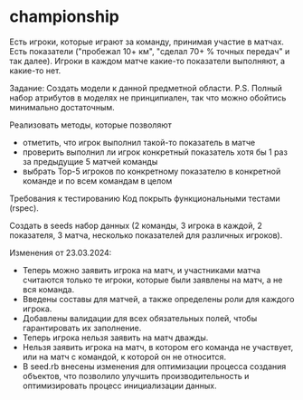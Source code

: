 # championship

Есть игроки, которые играют за команду, принимая участие в матчах.
Есть показатели ("пробежал 10+ км", "сделал 70+ % точных передач" и так далее).
Игроки в каждом матче какие-то показатели выполняют, а какие-то нет.

Задание:
Создать модели к данной предметной области.
P.S. Полный набор атрибутов в моделях не принципиален, так что можно обойтись минимально достаточным.

Реализовать методы, которые позволяют
- отметить, что игрок выполнил такой-то показатель в матче
- проверить выполнил ли игрок конкретный показатель хотя бы 1 раз за предыдущие 5 матчей команды
- выбрать Top-5 игроков по конкретному показателю в конкретной команде и по всем командам в целом

Требования к тестированию
Код покрыть функциональными тестами (rspec).

Создать в seeds набор данных (2 команды, 3 игрока в каждой, 2 показателя, 3 матча, несколько показателей для различных игроков).

Изменения от 23.03.2024:
- Теперь можно заявить игрока на матч, и участниками матча считаются только те игроки, которые были заявлены на матч, а не вся команда.
- Введены составы для матчей, а также определены роли для каждого игрока.
- Добавлены валидации для всех обязательных полей, чтобы гарантировать их заполнение.
- Теперь игрока нельзя заявить на матч дважды.
- Нельзя заявить игрока на матч, в котором его команда не участвует, или на матч с командой, к которой он не относится.
- В seed.rb внесены изменения для оптимизации процесса создания объектов, что позволило улучшить производительность и оптимизировать процесс инициализации данных.

